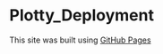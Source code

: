 # Plotty_Deployment
This site was built using [GitHub Pages](https://amlaboy.github.io/Plotty_Deployment/)
